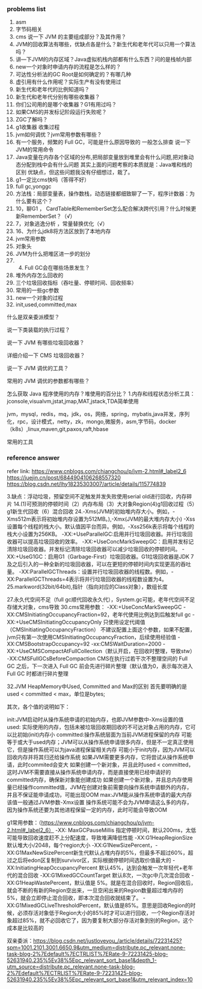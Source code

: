 ### problems list
1. asm
2. 字节码相关
3. cms
   说一下 JVM 的主要组成部分？及其作用？
4. JVM的回收算法有哪些，优缺点各是什么？新生代和老年代可以只用一个算法吗？
5. 讲—下JVM的内存区域？Java虚拟机栈内部都有什么东西？问的是栈帧内部
6. new一个对象时申请内存的流程是怎么样的？
7. 可达性分析法的GC Root是如何确定的？有哪几种
8. 虚引用有什么作用呢？实际生产有没有使用过
9. 新生代和老年代的比例知道吗？
10. 新生代和老年代分别有哪些收集器？
11. 你们公司用的是哪个收集器？G1有用过吗？
12. 如果CMS的并发标记阶段运行失败呢？
13. ZGC了解吗？
14. g1收集器 收集过程
15. jvm如何调优？jvm常用参数有哪些？
16. 有一个服务，频繁的 Full GC，可能是什么原因导致的
一般怎么排查
说一下JVM的常用命令
17. Java变量在内存各个区域的分布,把局部变量放到堆里会有什么问题,把对象动态分配到栈中会有什么问题
    其实上面的问题考察的本质就是：Java堆和栈的区别 优缺点，但这些问题我没有仔细想过，栽了。
18. g1一定比cms快吗（答得不好）
19. full gc,yonggc
20. 方法栈：局部变量表，操作数栈，动态链接都细致聊了一下，程序计数器：为什么要有这个？
21. 10，聊G1 ， CardTable和RememberSet怎么配合解决跨代引用？什么时候更新RememberSet？（√）
22. 7，对象逃逸分析 ，常量替换优化（√）
23. 16、为什么jdk8将方法区放到了本地内存
24. jvm常用参数
25. 对象头
26. JVM为什么把堆区进一步的划分
27. 4. Full GC会在哪些场景发生？
28. 堆外内存怎么回收的
29. 三个垃圾回收指标（吞吐量、停顿时间、回收频率）
30. 常用的一些gc参数
31. new一个对象的过程
32. init,used,committed,max




什么是双亲委派模型？

说一下类装载的执行过程？

说一下 JVM 有哪些垃圾回收器？

详细介绍一下 CMS 垃圾回收器？



说一下 JVM 调优的工具？

常用的 JVM 调优的参数都有哪些？

怎么获取 Java 程序使用的内存？堆使用的百分比？
1.内存和线程状态分析工具：
jconsole,visualvm,jstat,jmap,MAT,jstack,TDA简单使用


jvm，mysql，redis，mq，jdk，os，网络，spring，mybatis,java并发，序列化，rpc，设计模式，netty，zk，mongo,微服务，asm,字节码，docker（k8s）,linux,maven,git,paxos,raft,hbase



常用的工具
### reference answer
refer link: https://www.cnblogs.com/chiangchou/p/jvm-2.html#_label2_6
https://juejin.cn/post/6844904106268557320
https://blog.csdn.net/lhy18235303007/article/details/115774839



3.缺点：浮动垃圾，预留空间不足触发并发失败使用serial old进行回收，内存碎片
14.(1)可预测的停顿时间（2）内存布局（3）大对象Region(4)g1回收过程（5）g1新生代回收（6）混合回收
24.-Xms(JVM的初始堆内存大小。例如，-Xms512m表示将初始堆内存设置为512MB。),-Xmx(JVM的最大堆内存大小)
-Xss设置每个线程的栈大小。默认值因平台而异。例如，-Xss256k表示将每个线程的栈大小设置为256KB。
-XX:+UseParallelGC:启用并行垃圾回收器。并行垃圾回收器可以提高垃圾回收的效率。
-XX:+UseConcMarkSweepGC：启用并发标记清除垃圾回收器。并发标记清除垃圾回收器可以减少垃圾回收的停顿时间。
-XX:+UseG1GC：启用G1（Garbage-First）垃圾回收器。G1垃圾回收器是JDK 7及之后引入的一种全新的垃圾回收器，可以在更短的停顿时间内实现更高的吞吐量。
-XX:ParallelGCThreads：设置并行垃圾回收器的线程数。例如，-XX:ParallelGCThreads=4表示将并行垃圾回收器的线程数设置为4。
25.markword(32bit/64bit),指针（指向对应的Class对象），数组长度

27.永久代空间不足（full gc顺代回收永久代），System.gc可能，老年代空间不足存储大对象，cms导致
30.cms常用参数：
-XX:+UseConcMarkSweepGC
-XX:CMSInitiatingOccupancyFraction=92，老年代使用比例达到后触发full gc
-XX:+UseCMSInitiatingOccupancyOnly 只使用设定代阈值（CMSInitiatingOccupancyFraction）
不建议配置上面这个参数，如果不配置，jvm只有第一次使用CMSInitiatingOccupancyFraction，后续使用经验值
-XX:CMSBootstrapOccupancy=92
-xx:CMSWaitDuration=2000
-XX:+UseCMSCompactAtFullCollection（默认开启，在回收时整理，导致stw）
-XX:CMSFullGCsBeforeCompaction CMS在执行过若干次不整理空间的 Full GC 之后，下一次进入 Full GC 前会先进行碎片整理（默认值为0，表示每次进入 Full GC 时都进行碎片整理

32.JVM HeapMemory中Used, Committed and Max的区别
首先要明确的是used < committed < max，单位是bytes;

其次，各个值的说明如下：

init:JVM启动时从操作系统申请的初始内存，也即JVM参数中-Xms设置的值
used: 实际使用的内存，包括未被垃圾回收期回收的不可达对象占用的内存，它可以比初始(init)内存小
committed:操作系统层面为当前JVM进程保留的内存
可能等于或大于used内存；JVM可以从操作系统申请很多内存，但是不一定真正使用它，但是操作系统可以为java进程保留相关内存
可能小于init内存，因为JVM可以回收内存并将其归还给操作系统
如果JVM需要更多内存，它将尝试从操作系统申请，此时commited会变大
如果创建一个新对象，并且此时used < committed，这时JVM不需要直接从操作系统申请内存，而是直接使用已经申请好的committed内存，确保新对象能创建成功
如果创建一个新对象，并且总内存使用量已经操作committed值，JVM在创建对象前需要向操作系统申请额外的内存，并且不保证能申请成功，可能出现OOM
max:JVM能从操作系统申请的最大内存
该值一般通过JVM参数-Xmx设置
操作系统可能不会为JVM申请这么多的内存，因为操作系统还要为其他进程保留一定的内存，此时可能会导致OOM

g1常用参数：（https://www.cnblogs.com/chiangchou/p/jvm-2.html#_label2_6）
-XX: MaxGCPauseMillis  指定停顿时间，默认200ms，太低可能导致回收速度赶不上分配速度，导致堆满降低性能
-XX:G1HeapRegionSize 默认堆大小/2048，每个region大小
-XX:G1NewSizePercent，-XX:G1MaxNewSizePercent新生代默认占堆内存的5%，但最多不超过60%，超过之后将edon区复制到survivor区，实际根据停顿时间选取价值最大的
-XX:InitiatingHeapOccupancyPercent 默认45%，达到会触发一次年轻代+老年代的混合回收
-XX:G1MixedGCCountTarget 默认8次，一次gc中几次混合回收
-XX:G1HeapWastePercent，默认值是 5%。就是在混合回收时，Region回收后，就会不断的有新的Region空出来，一旦空闲出来的Region数量超过堆内存的5%，就会立即停止混合回收，即本次混合回收就结束了。
-XX:G1MixedGCLiveThresholdPercent，默认值是85%。意思是回收Region的时候，必须存活对象低于Region大小的85%时才可以进行回收，一个Region存活对象超过85%，就不必回收它了，因为要复制大部分存活对象到别的Region，这个成本是比较高的

双亲委派：https://blog.csdn.net/justloveyou_/article/details/72231425?spm=1001.2101.3001.6650.9&utm_medium=distribute.pc_relevant.none-task-blog-2%7Edefault%7ECTRLIST%7ERate-9-72231425-blog-52631940.235%5Ev38%5Epc_relevant_sort_base1&depth_1-utm_source=distribute.pc_relevant.none-task-blog-2%7Edefault%7ECTRLIST%7ERate-9-72231425-blog-52631940.235%5Ev38%5Epc_relevant_sort_base1&utm_relevant_index=10
